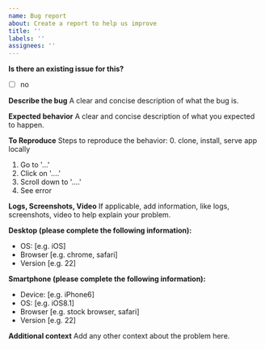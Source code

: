 ```yaml
---
name: Bug report
about: Create a report to help us improve
title: ''
labels: ''
assignees: ''
---
```


**Is there an existing issue for this?**

- [ ] no

**Describe the bug**
A clear and concise description of what the bug is.

**Expected behavior**
A clear and concise description of what you expected to happen.

**To Reproduce**
Steps to reproduce the behavior: 0. clone, install, serve app locally

1. Go to '...'
2. Click on '....'
3. Scroll down to '....'
4. See error

**Logs, Screenshots, Video**
If applicable, add information, like logs, screenshots, video to help explain your problem.

**Desktop (please complete the following information):**

- OS: [e.g. iOS]
- Browser [e.g. chrome, safari]
- Version [e.g. 22]

**Smartphone (please complete the following information):**

- Device: [e.g. iPhone6]
- OS: [e.g. iOS8.1]
- Browser [e.g. stock browser, safari]
- Version [e.g. 22]

**Additional context**
Add any other context about the problem here.
